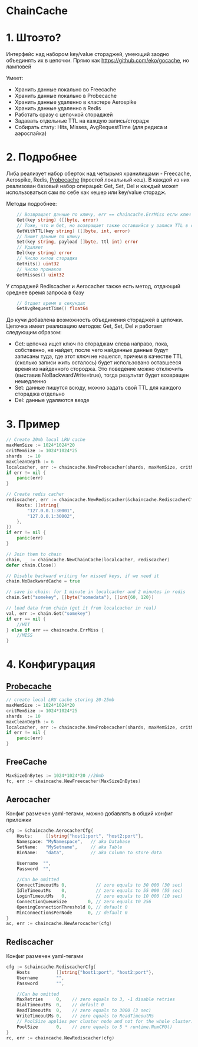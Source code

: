 # ChainCache

# 1. Штоэто?
Интерфейс над набором key/value стораджей, умеющий заодно объединять их в цепочки. Прямо как https://github.com/eko/gocache, но ламповей

Умеет:
- Хранить данные локально во Freecache
- Хранить данные локально в Probecache 
- Хранить данные удаленно в кластере Aerospike
- Хранить данные удаленно в Redis
- Работать сразу с цепочкой стораджей
- Задавать отдельные TTL на каждую запись/сторадж
- Собирать стату: Hits, Misses, AvgRequestTime (для редиса и аэроспайка)

# 2. Подробнее

Либа реализует набор оберток над четырьмя хранилищами - Freecache, Aerospike, Redis, [Probecache](https://github.com/n1ord/probecache) (простой локальный кеш). В каждой из них реализован базовый набор операций: Get, Set, Del и каждый может
использоваться сам по себе как кешер или key/value сторадж.

Методы подробнее:
```go
	// Возвращает данные по ключу, err == chaincache.ErrMiss если ключ не найден
	Get(key string) ([]byte, error)
	// Тоже, что и Get, но возвращает также оставшийся у записи TTL в секундах
	GetWithTTL(key string) ([]byte, int, error)
	// Пишет данные по ключу
	Set(key string, payload []byte, ttl int) error
	// Удаляет
	Del(key string) error
	// Число хитов стораджа
	GetHits() uint32
	// Число промахов
	GetMisses() uint32
```	

У стораджей Rediscacher и Aerocacher также есть метод, отдающий среднее время запроса в базу
```go
	// Отдает время в секундах
    GetAvgRequestTime() float64
```

До кучи добавлена возможность объединения стораджей в цепочки.
Цепочка имеет реализацию методов: Get, Set, Del и работает следующим образом:
- Get: цепочка ищет ключ по стораджам слева направо, пока, собственно, не найдет, после чего найденные данные будут записаны туда, где этот ключ не нашелся, причем в качестве TTL (сколько записи жить осталось) будет использовано оставшееся время из найденного стороджа. Это поведение можно отключить (выставив NoBackwardWrite=true), тогда результат будет возвращен немедленно
- Set: данные пишутся всюду, можно задать свой TTL для каждого стораджа отдельно
- Del: данные удаляются везде

# 3. Пример
```go
// Create 20mb local LRU cache
maxMemSize := 1024*1024*20
critMemSize := 1024*1024*25
shards  := 10
maxCleanDepth := 6
localcacher, err := chaincache.NewProbecacher(shards, maxMemSize, critMemSize, maxCleanDepth, chaincache.STORAGE_LRU) 
if err != nil {
    panic(err)
}

// Create redis cacher
rediscacher, err := chaincache.NewRediscacher(&chaincache.RediscacherCfg{
    Hosts: []string{
        "127.0.0.1:30001",
		"127.0.0.1:30002",
    },
})
if err != nil {
    panic(err)
}

// Join them to chain
chain, _ := chaincache.NewChainCache(localcacher, rediscacher)
defer chain.Close()

// Disable backward writing for missed keys, if we need it
chain.NoBackwardCache = true

// save in chain: for 1 minute in localcacher and 2 minutes in redis
chain.Set("somekey", []byte("somedata"), []int{60, 120})

// load data from chain (get it from localcacher in real)
val, err := chain.Get("somekey")
if err == nil {
	//HIT
} else if err == chaincache.ErrMiss {
    //MISS
}
```

# 4. Конфигурация

## [Probecache](https://github.com/n1ord/probecache)
```go
// create local LRU cache storing 20-25mb
maxMemSize := 1024*1024*20
critMemSize := 1024*1024*25
shards  := 10
maxCleanDepth := 6
localcacher, err := chaincache.NewProbecacher(shards, maxMemSize, critMemSize, maxCleanDepth, chaincache.STORAGE_LRU) 
if err != nil {
    panic(err)
}
```

## FreeCache
```go
MaxSizeInBytes := 1024*1024*20 //20mb
fc, err := chaincache.NewFreecacher(MaxSizeInBytes)
```

## Aerocacher
Конфиг размечен yaml-тегами, можно добавлять в общий конфиг приложки
```go
cfg := &chaincache.AerocacherCfg{
    Hosts:     []string{"host1:port", "host2:port"},
    Namespace: "MyNamespace",   // aka Database
    SetName:   "MySetname",     // aka Table
    BinName:   "data",          // aka Column to store data

	Username  "",
	Password  "",
    
    //Can be omitted
	ConnectTimeoutMs 0,           // zero equals to 30 000 (30 sec)
	IdleTimeoutMs    0,           // zero equals to 55 000 (55 sec)
	LoginTimeoutMs   0,           // zero equals to 10 000 (10 sec)
	ConnectionQueueSize        0, // zero equals t0 256
	OpeningConnectionThreshold 0, // default 0
	MinConnectionsPerNode      0, // default 0
}
ac, err := chaincache.NewAerocacher(cfg)
```

## Rediscacher
Конфиг размечен yaml-тегами
```go
cfg := &chaincache.RediscacherCfg{
	Hosts          []string{"host1:port", "host2:port"},
	Username       "",
	Password       "",

    //Can be omitted
	MaxRetries     0,    // zero equals to 3, -1 disable retries
	DialTimeoutMs  0,    // default 0
	ReadTimeoutMs  0,    // zero equals to 3000 (3 sec)
	WriteTimeoutMs 0,    // zero equals to ReadTimeoutMs
    // PoolSize applies per cluster node and not for the whole cluster.
	PoolSize       0,    // zero equals to 5 * runtime.NumCPU()
}
rc, err := chaincache.NewRediscacher(cfg)

```